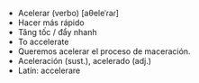 - Acelerar (verbo) [aθeleˈɾaɾ]
- Hacer más rápido
- Tăng tốc / đẩy nhanh
- To accelerate
- Queremos acelerar el proceso de maceración.
- Aceleración (sust.), acelerado (adj.)
- Latín: accelerare